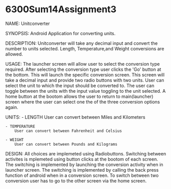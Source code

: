 6300Sum14Assignment3
====================
NAME:
	Unitconverter
	
SYNOPSIS:
	Android Application for converting units.
	
DESCRIPTION:
	Unitconverter will take any decimal input and convert the number to units selected.  Length, Temperature,and Weight     conversions are allowed.

USAGE:
  The launcher screen will allow user to select the conversion type required. After selecting the conversion type user
  clicks the 'Go' button at the bottom.  This will launch the specific conversion screen.  This screen will take a 
  decimal input and provide two radio buttons with two units.  User can select the unit to which the input should be
  converted to. The user can toggle between the units with the input value toggling to the unit selected.  A home button
  at the bootom allows the user to return to main(launcher) screen where the user can select one the of the three
  conversion options again.

UNITS:	- LENGTH
		User can convert between Miles and Kilometers

	- TEMPERATURE
		User can convert between Fahrenheit and Celsius 
	
	- WEIGHT
		User can convert between Pounds and Kilograms

DESIGN:
  All choices are implemeted using Radiobuttons.  Switching between activites is mplemeted using button clicks at the
  bootom of each screen.  The switching is implemented by launching the conversion activity when in launcher screen. 
  The switching is implemented by calling the back press function of android when in a conversion screen.  To switch 
  between two conversion user has to go to the other screen via the home screen.

